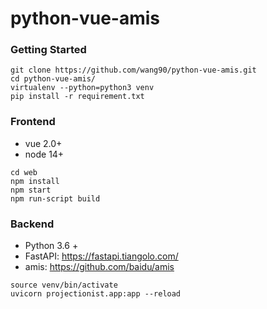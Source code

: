 # python-vue-amis

### Getting Started
`````
git clone https://github.com/wang90/python-vue-amis.git
cd python-vue-amis/
virtualenv --python=python3 venv
pip install -r requirement.txt
``````

### Frontend
- vue 2.0+
- node 14+
```````
cd web
npm install 
npm start
npm run-script build
```````

### Backend

- Python 3.6 +
- FastAPI: https://fastapi.tiangolo.com/
- amis: https://github.com/baidu/amis
```````
source venv/bin/activate
uvicorn projectionist.app:app --reload
```````
